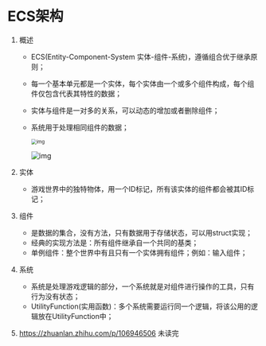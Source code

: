 # ECS架构

1. 概述

   - ECS(Entity-Component-System 实体-组件-系统)，遵循组合优于继承原则；

   - 每一个基本单元都是一个实体，每个实体由一个或多个组件构成，每个组件仅包含代表其特性的数据；

   - 实体与组件是一对多的关系，可以动态的增加或者删除组件；

   - 系统用于处理相同组件的数据；

     <img src="https://pic1.zhimg.com/80/v2-04e15b14964c9b61bffdfad42e907ffc_720w.jpg" alt="img" style="zoom: 67%;" />

     ![img](https://pic3.zhimg.com/80/v2-5ba6b2aec06fc6eebbb5baeaf343a586_720w.jpg)

2. 实体

   - 游戏世界中的独特物体，用一个ID标记，所有该实体的组件都会被其ID标记；

3. 组件

   - 是数据的集合，没有方法，只有数据用于存储状态，可以用struct实现；
   - 经典的实现方法是：所有组件继承自一个共同的基类；
   - 单例组件：整个世界中有且只有一个实体拥有组件；例如：输入组件；

4. 系统

   - 系统是处理游戏逻辑的部分，一个系统就是对组件进行操作的工具，只有行为没有状态；
   - UtilityFunction(实用函数)：多个系统需要运行同一个逻辑，将该公用的逻辑放在UtilityFunction中；

5. https://zhuanlan.zhihu.com/p/106946506   未读完